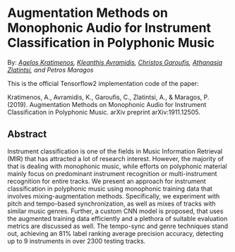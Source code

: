 # Augmentation Methods on Monophonic Audio for Instrument Classification in Polyphonic Music

By: *[Agelos Kratimenos](https://github.com/agelosk), [Kleanthis Avramidis](https://github.com/klean2050), [Christos Garoufis](https://github.com/cgaroufis), [Athanasia Zlatintsi](https://github.com/daedmoon), and Petros Maragos*

This is the official Tensorflow2 implementation code of the paper:

Kratimenos, A., Avramidis, K., Garoufis, C., Zlatintsi, A., & Maragos, P. (2019). Augmentation Methods on Monophonic Audio for Instrument Classification in Polyphonic Music. arXiv preprint arXiv:1911.12505.

## Abstract
Instrument classification is one of the fields in Music Information Retrieval (MIR) that has attracted a lot of research interest. However, the majority of that is dealing with monophonic music, while efforts on polyphonic material mainly focus on predominant instrument recognition or multi-instrument recognition for entire tracks. We present an approach for instrument classification in polyphonic music using monophonic training data that involves mixing-augmentation methods. Specifically, we experiment with pitch and tempo-based synchronization, as well as mixes of tracks with similar music genres. Further, a custom CNN model is proposed, that uses the augmented training data efficiently and a plethora of suitable evaluation metrics are discussed as well. The tempo-sync and genre techniques stand out, achieving an 81% label ranking average precision accuracy, detecting up to 9 instruments in over 2300 testing tracks.

